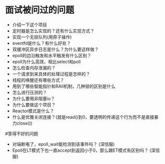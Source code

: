 # 面试被问过的问题

* 介绍一下这个项目
* 定时器是怎么实现的？还有什么实现方式？
* 实现一个无锁队列(用原子操作)
* eventfd是什么？有什么好处？
* 双缓冲区异步日志是什么？为什么要这样做？
* epoll的边沿触发和水平触发有什么区别？
* epoll为什么高效，相比select和poll
* 怎么检查内存泄漏的？
* 一个请求到来具体的处理过程是怎样的？
* 线程的唤醒还有哪些方式？
* 用到了哪些智能指针和RAII机制，几种锁的区别是什么
* 怎么进行压测的？
* 为什么要用非阻塞io？
* 为什么要做这个项目？
* Reactor模式是什么？
* 什么是优雅关闭连接？(就是read()到0，要透明的传递这个行为而不是直接暴力close())

#答得不好的问题

* 对端断电了，epoll_wait能检测到该事件吗？   (深信服)
* Epoll在LT模式下也一直accept到返回小于0，那么跟ET模式有区别吗？   (深信服)

